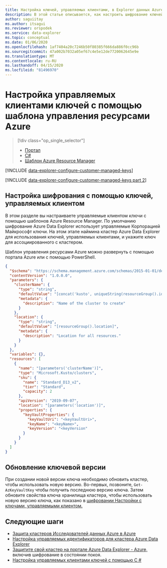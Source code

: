 ```yaml
---
title: Настройка ключей, управляемых клиентами, в Explorer данных Azure с помощью шаблона управления ресурсами Azure
description: В этой статье описывается, как настроить шифрование ключей, управляемых клиентом, на данных в Azure Data Explorer с помощью шаблона Azure Resource Manager.
author: saguiitay
ms.author: itsagui
ms.reviewer: orspodek
ms.service: data-explorer
ms.topic: conceptual
ms.date: 01/06/2020
ms.openlocfilehash: 1af7404a20c7246b50f80385f666da886f0cc96b
ms.sourcegitcommit: 47a002b7032a05ef67c4e5e12de7720062645e9e
ms.translationtype: MT
ms.contentlocale: ru-RU
ms.lasthandoff: 04/15/2020
ms.locfileid: "81496970"
---
```

# <a name="configure-customer-managed-keys-using-the-azure-resource-manager-template"></a>Настройка управляемых клиентами ключей с помощью шаблона управления ресурсами Azure

> [!div class="op_single_selector"]
> * [Портал](customer-managed-keys-portal.md)
> * [C#](customer-managed-keys-csharp.md)
> * [Шаблон Azure Resource Manager](customer-managed-keys-resource-manager.md)

[!INCLUDE [data-explorer-configure-customer-managed-keys](includes/data-explorer-configure-customer-managed-keys.md)]

[!INCLUDE [data-explorer-configure-customer-managed-keys part 2](includes/data-explorer-configure-customer-managed-keys-b.md)]

## <a name="configure-encryption-with-customer-managed-keys"></a>Настройка шифрования с помощью ключей, управляемых клиентом

В этом разделе вы настраиваете управляемые клиентом ключи с помощью шаблонов Azure Resource Manager. По умолчанию шифрование Azure Data Explorer использует управляемые Корпорацией Майкрософт ключи. На этом этапе наймина кластер Azure Data Explorer для использования ключей, управляемых клиентами, и укажите ключ для ассоциированного с кластером.

Шаблон управления ресурсами Azure можно развернуть с помощью портала Azure или с помощью PowerShell.

```json
{
  "$schema": "https://schema.management.azure.com/schemas/2015-01-01/deploymentTemplate.json#",
  "contentVersion": "1.0.0.0",
  "parameters": {
    "clusterName": {
      "type": "string",
      "defaultValue": "[concat('kusto', uniqueString(resourceGroup().id))]",
      "metadata": {
        "description": "Name of the cluster to create"
      }
    },
    "location": {
      "type": "string",
      "defaultValue": "[resourceGroup().location]",
      "metadata": {
        "description": "Location for all resources."
      }
    }
  },
  "variables": {},
  "resources": [
    {
      "name": "[parameters('clusterName')]",
      "type": "Microsoft.Kusto/clusters",
      "sku": {
        "name": "Standard_D13_v2",
        "tier": "Standard",
        "capacity": 2
      },
      "apiVersion": "2019-09-07",
      "location": "[parameters('location')]",
      "properties": {
        "keyVaultProperties": {
          "keyVaultUri": "<keyVaultUri>",
          "keyName": "<keyName>",
          "keyVersion": "<keyVersion"
        }
      }
    }
  ]
}
```

## <a name="update-the-key-version"></a>Обновление ключевой версии

При создании новой версии ключа необходимо обновить кластер, чтобы использовать новую версию. Во-первых, позвоните, `Get-AzKeyVaultKey` чтобы получить последнюю версию ключа. Затем обновите свойства ключа хранилища кластера, чтобы использовать новую версию ключа, как показано в [шифровании Настройки с ключами, управляемыми клиентом.](#configure-encryption-with-customer-managed-keys)

## <a name="next-steps"></a>Следующие шаги

* [Защита кластеров Исследователей данных Azure в Azure](security.md)
* [Настройка управляемых идентификаторов для кластера Azure Data Explorer](managed-identities.md)
* [Защитите свой кластер на портале Azure Data Explorer - Azure,](manage-cluster-security.md) включив шифрование в состоянии покоя.
* [Настройка управляемых клиентами ключей с помощью C #](customer-managed-keys-csharp.md)


